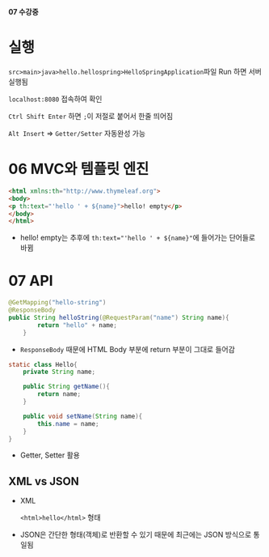 **07 수강중**

# 실행

`src>main>java>hello.hellospring>HelloSpringApplication`파일 Run 하면 서버 실행됨

`localhost:8080` 접속하여 확인

`Ctrl Shift Enter` 하면 `;`이 저절로 붙어서 한줄 띄어짐

`Alt Insert` => `Getter/Setter` 자동완성 가능



# 06 MVC와 템플릿 엔진

```html
<html xmlns:th="http://www.thymeleaf.org">
<body>
<p th:text="'hello ' + ${name}">hello! empty</p>
</body>
</html>
```

* hello! empty는 추후에 `th:text="'hello ' + ${name}"`에 들어가는 단어들로 바뀜



# 07 API

```java
@GetMapping("hello-string")
@ResponseBody
public String helloString(@RequestParam("name") String name){
        return "hello" + name;
    }
```

* `ResponseBody` 때문에 HTML Body 부분에 return 부분이 그대로 들어감



```java
static class Hello{
    private String name;

    public String getName(){
        return name;
    }

    public void setName(String name){
        this.name = name;
    }
}
```

* Getter, Setter 활용



## XML vs JSON

* XML

  ```<html>hello</html>``` 형태

* JSON은 간단한 형태(객체)로 반환할 수 있기 때문에 최근에는 JSON 방식으로 통일됨

